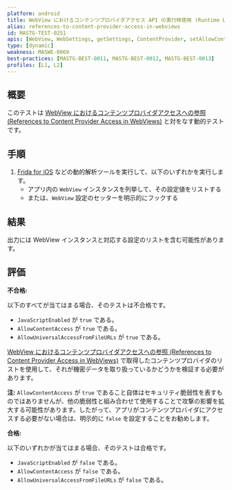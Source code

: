 ```yaml
---
platform: android
title: WebView におけるコンテンツプロバイダアクセス API の実行時使用 (Runtime Use of Content Provider Access APIs in WebViews)
alias: references-to-content-provider-access-in-webviews
id: MASTG-TEST-0251
apis: [WebView, WebSettings, getSettings, ContentProvider, setAllowContentAccess, setAllowUniversalAccessFromFileURLs, setJavaScriptEnabled]
type: [dynamic]
weakness: MASWE-0069
best-practices: [MASTG-BEST-0011, MASTG-BEST-0012, MASTG-BEST-0013]
profiles: [L1, L2]
---
```


## 概要

このテストは [WebView におけるコンテンツプロバイダアクセスへの参照 (References to Content Provider Access in WebViews)](MASTG-TEST-0250.md) と対をなす動的テストです。

## 手順

1. [Frida for iOS](../../../tools/ios/MASTG-TOOL-0039.md) などの動的解析ツールを実行して、以下のいずれかを実行します。
    - アプリ内の `WebView` インスタンスを列挙して、その設定値をリストする
    - または、`WebView` 設定のセッターを明示的にフックする

## 結果

出力には WebView インスタンスと対応する設定のリストを含む可能性があります。

## 評価

**不合格:**

以下のすべてが当てはまる場合、そのテストは不合格です。

- `JavaScriptEnabled` が `true` である。
- `AllowContentAccess` が `true` である。
- `AllowUniversalAccessFromFileURLs` が `true` である。

[WebView におけるコンテンツプロバイダアクセスへの参照 (References to Content Provider Access in WebViews)](MASTG-TEST-0250.md) で取得したコンテンツプロバイダのリストを使用して、それが機密データを取り扱っているかどうかを検証する必要があります。

**注:** `AllowContentAccess` が `true` であること自体はセキュリティ脆弱性を表すものではありませんが、他の脆弱性と組み合わせて使用することで攻撃の影響を拡大する可能性があります。したがって、アプリがコンテンツプロバイダにアクセスする必要がない場合は、明示的に `false` を設定することをお勧めします。

**合格:**

以下のいずれかが当てはまる場合、そのテストは合格です。

- `JavaScriptEnabled` が `false` である。
- `AllowContentAccess` が `false` である。
- `AllowUniversalAccessFromFileURLs` が `false` である。
